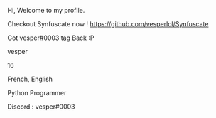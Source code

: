 Hi, Welcome to my profile.

Checkout Synfuscate now ! https://github.com/vesperlol/Synfuscate

Got vesper#0003 tag Back :P

vesper

16

French, English

Python Programmer

Discord : vesper#0003
